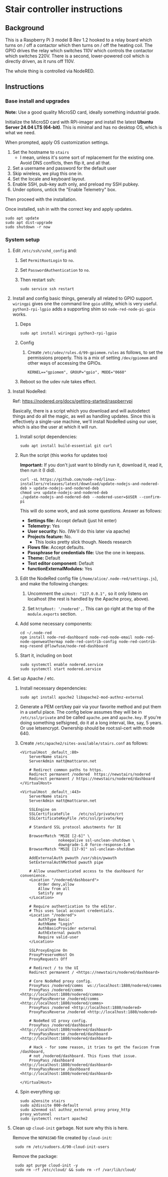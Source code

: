 # Stair controller instructions

## Background

This is a Raspberry Pi 3 model B Rev 1.2 hooked to a relay board which turns on
/ off a contactor which then turns on / off the heating coil. The GPIO drives
the relay which switches 110V which controls the contactor which switches 220V.
There is a second, lower-powered coil which is directly driven, as it runs off
110V.

The whole thing is controlled via NodeRED.

## Instructions

### Base install and upgrades

**Note:** Use a good quality MicroSD card, ideally something industrial grade.

Initialize the MicroSD card with RPi-imager and install the latest **Ubuntu
Server 24.04 LTS (64-bit)**. This is minimal and has no desktop OS, which is
what we need.

When prompted, apply OS customization settings.

1. Set the hostname to `stairs`
    - I mean, unless it's some sort of replacement for the existing one. Avoid
      DNS conflicts, then flip it, and all that.
1. Set a username and password for the default user
1. Skip wireless, we plug this one in.
1. Set the locale and keyboard layout.
1. Enable SSH, pub-key auth only, and preload my SSH pubkey.
1. Under options, untick the "Enable Telemetry" box.

Then proceed with the installation.

Once installed, ssh in with the correct key and apply updates.

    sudo apt update
    sudo apt dist-upgrade
    sudo shutdown -r now

### System setup

1. Edit `/etc/ssh/sshd_config` and:

   1. Set `PermitRootLogin` to `no`.
   1. Set `PasswordAuthentication` to `no`.
   1. Then restart ssh:

          sudo service ssh restart

1. Install and config basic things, generally all related to GPIO support.
   `wiringpi` gives one the command line `gpio` utility, which is very useful.
   `python3-rpi-lgpio` adds a supporting shim so `node-red-node-pi-gpio` works.

    1. Deps

           sudo apt install wiringpi python3-rpi-lgpio

    1. Config

        1. Create `/etc/udev/rules.d/99-gpiomem.rules` as follows, to set the
           permissions properly. This is a mix of setting `/dev/gpiomem` and
           other ways of accessing the GPIOs.

               KERNEL=="gpiomem", GROUP="gpio", MODE="0660"

    1. Reboot so the udev rule takes effect.

1. Install NodeRed:

    Ref: <https://nodered.org/docs/getting-started/raspberrypi>

    Basically, there is a script which you download and will autodetect things and do all the magic, as well as handling updates. Since this is effectively a single-use machine, we'll install NodeRed using our user, which is also the user at which it will run.

    1. Install script dependencies:

           sudo apt install build-essential git curl

    1. Run the script (this works for updates too)

        **Important:** If you don't just want to blindly run it, download it, read it, then run it (I did).

           curl -sL https://github.com/node-red/linux-installers/releases/latest/download/update-nodejs-and-nodered-deb > update-nodejs-and-nodered-deb
           chmod u+x update-nodejs-and-nodered-deb
           ./update-nodejs-and-nodered-deb --nodered-user=$USER --confirm-pi

        This will do some work, and ask some questions. Answer as follows:

        - **Settings file:** Accept default (just hit enter)
        - **Telemetry:** Yes
        - **User security:** No. (We'll do this later via apache)
        - **Projects feature:** No.
            - This looks pretty slick though. Needs research
        - **Flows file:** Accept defaults.
        - **Passphrase for credentials file:** Use the one in keepass.
        - **Theme:** Default
        - **Text editor component:** Default
        - **functionExternalModules:** Yes

    1. Edit the NodeRed config file (`/home/alice/.node-red/settings.js`), and
       make the following changes:

        1. Uncomment the `uiHost: "127.0.0.1",` so it only listens on localhost
           (the rest is handled by the Apache proxy, above).

        1. Set `httpRoot: '/nodered',`. This can go right at the top of the `module.exports` section.

    1. Add some necessary components:

           cd ~/.node-red
           npm install node-red-dashboard node-red-node-email node-red-node-openweathermap node-red-contrib-config node-red-contrib-msg-resend @flowfuse/node-red-dashboard

    1. Start it, including on boot

           sudo systemctl enable nodered.service
           sudo systemctl start nodered.service

1. Set up Apache / etc.

    1. Install necessary dependencies:

           sudo apt install apache2 libapache2-mod-authnz-external

    1. Generate a PEM cert/key pair via your favorite method and put them in a
       useful place. The config below assumes they will be in `/etc/ssl/private`
       and be called `apache.pem` and `apache.key`. If you're doing something
       selfsigned, do it at a long interval, like, say, 5 years. Or use
       letsencrypt. Ownership should be root:ssl-cert with mode 640.

    1. Create `/etc/apache2/sites-available/stairs.conf` as follows:

           <VirtualHost _default_:80>
               ServerName stairs
               ServerAdmin matt@mattcaron.net

               # Redirect common paths to https.
               Redirect permanent /nodered  https://newstairs/nodered
               Redirect permanent / https://newstairs/nodered/dashboard
           </VirtualHost>

           <VirtualHost _default_:443>
               ServerName stairs
               ServerAdmin matt@mattcaron.net

               SSLEngine on
               SSLCertificateFile    /etc/ssl/private/crt
               SSLCertificateKeyFile /etc/ssl/private/key

               # Standard SSL protocol adustments for IE

               BrowserMatch "MSIE [2-6]" \
                            nokeepalive ssl-unclean-shutdown \
                            downgrade-1.0 force-response-1.0
               BrowserMatch "MSIE [17-9]" ssl-unclean-shutdown

               AddExternalAuth pwauth /usr/sbin/pwauth
               SetExternalAuthMethod pwauth pipe

               # Allow unauthenticated access to the dashboard for convenience.
               <Location "/nodered/dashboard">
                   Order deny,allow
                   Allow from all
                   Satisfy any
               </Location>
 
               # Require authentication to the editor.
               # This uses local account credentials.
               <Location "/nodered">
                   AuthType Basic
                   AuthName "Login"
                   AuthBasicProvider external
                   AuthExternal pwauth
                   Require valid-user
               </Location>

               SSLProxyEngine On
               ProxyPreserveHost On
               ProxyRequests Off

               # Redirect / to the UI
               Redirect permanent / <https://newstairs/nodered/dashboard>

               # Core NodeRed proxy config.
               ProxyPass /nodered/comms  ws://localhost:1880/nodered/comms
               ProxyPass /nodered/comms <http://localhost:1880/nodered/comms>
               ProxyPassReverse /nodered/comms <http://localhost:1880/nodered/comms>
               ProxyPass /nodered <http://localhost:1880/nodered>
               ProxyPassReverse /nodered <http://localhost:1880/nodered>

               # NodeRed UI proxy config.
               ProxyPass /nodered/dashboard <http://localhost:1880/nodered/dashboard>
               ProxyPassReverse /nodered/dashboard <http://localhost:1880/nodered/dashboard>

               # Hack - for some reason, it tries to get the favicon from /dashboard,
               # not /nodered/dashboard. This fixes that issue.
               ProxyPass /dashboard <http://localhost:1880/nodered/dashboard>
               ProxyPassReverse /dashboard <http://localhost:1880/nodered/dashboard>

           </VirtualHost>

    1. Spin everything up:

           sudo a2ensite stairs
           sudo a2dissite 000-default
           sudo a2enmod ssl authnz_external proxy proxy_http proxy_wstunnel
           sudo systemctl restart apache2
		   
1. Clean up `cloud-init` garbage. Not sure why this is here.

    Remove the `NOPASSWD` file created by `cloud-init`:

	    sudo rm /etc/sudoers.d/90-cloud-init-users
	
	Remove the package:

        sudo apt purge cloud-init -y
        sudo rm -rf /etc/cloud/ && sudo rm -rf /var/lib/cloud/
